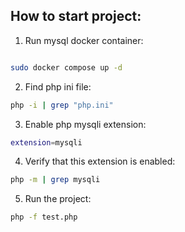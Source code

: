 ## How to start project:

1. Run mysql docker container:

```bash

sudo docker compose up -d

```
2. Find php ini file:

```bash
php -i | grep "php.ini"
```

3. Enable php mysqli extension:

```bash
extension=mysqli
```

4. Verify that this extension is enabled:

```bash
php -m | grep mysqli
```

5. Run the project:

```bash
php -f test.php
```